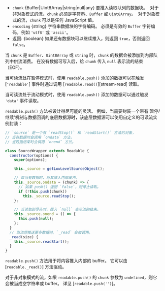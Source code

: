 <!-- YAML
changes:
  - version: v8.0.0
    pr-url: https://github.com/nodejs/node/pull/11608
    description: The `chunk` argument can now be a `Uint8Array` instance.
-->

* `chunk` {Buffer|Uint8Array|string|null|any} 要推入读取队列的数据块。
  对于非对象模式的流，`chunk` 必须是字符串、`Buffer` 或 `Uint8Array`。
  对于对象模式的流，`chunk` 可以是任何 JavaScript 值。
* `encoding` {string} 字符串数据块的字符编码。
  必须是有效的 `Buffer` 字符编码，例如 `'utf8'` 或 `'ascii'`。
* 返回: {boolean} 如果还有数据块可以继续推入，则返回 `true`，否则返回 `false`。

当 `chunk` 是 `Buffer`、`Uint8Array` 或 `string` 时，`chunk` 的数据会被添加到内部队列中供流消费。
在没有数据可写入后，给 `chunk` 传入 `null` 表示流的结束（EOF）。

当可读流处在暂停模式时，使用 `readable.push()` 添加的数据可以在触发 [`'readable'`] 事件时通过调用 [`readable.read()`][stream-read] 读取。

当可读流处于流动模式时，使用 `readable.push()` 添加的数据可以通过触发 `'data'` 事件读取。

`readable.push()` 方法被设计得尽可能的灵活。
例如，当需要封装一个带有'暂停/继续'机制与数据回调的底层数据源时，该底层数据源可以使用自定义的可读流实例封装：

```js
// `source` 是一个有 `readStop()` 和 `readStart()` 方法的对象，
// 当有数据时会调用 `ondata` 方法，
// 当数据结束时会调用 `onend` 方法。

class SourceWrapper extends Readable {
  constructor(options) {
    super(options);

    this._source = getLowLevelSourceObject();

    // 每当有数据时，将其推入内部缓冲。
    this._source.ondata = (chunk) => {
      // 如果 push() 返回 `false`，则停止读取。
      if (!this.push(chunk))
        this._source.readStop();
    };

    // 当读取到尽头时，推入 `null` 表示流的结束。
    this._source.onend = () => {
      this.push(null);
    };
  }
  // 当流想推送更多数据时，`_read` 会被调用。
  _read(size) {
    this._source.readStart();
  }
}
```

`readable.push()` 方法用于将内容推入内部的 buffer。 
它可以由 [`readable._read()`] 方法驱动。

对于非对象模式的流，如果 `readable.push()` 的 `chunk` 参数为 `undefined`，则它会被当成空字符串或 buffer。
详见 [`readable.push('')`]。


